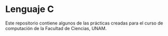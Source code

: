 # Lenguaje C

Este repositorio contiene algunos de las prácticas creadas para el curso de computación de la Facultad de Ciencias, UNAM.
